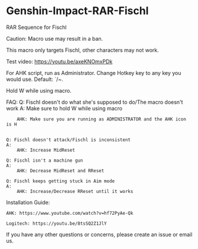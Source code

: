 # Genshin-Impact-RAR-Fischl
RAR Sequence for Fischl

Caution: Macro use may result in a ban.

This macro only targets Fischl, other characters may not work.

Test video: https://youtu.be/axeKNOmxPDk

For AHK script, run as Administrator. Change Hotkey key to any key you would use. Default: `/~.

Hold W while using macro.

FAQ:
	Q: Fischl doesn't do what she's supposed to do/The macro doesn't work
    A: Make sure to hold W while using macro
		
        AHK: Make sure you are running as ADMINISTRATOR and the AHK icon is H
	

    Q: Fischl doesn't attack/Fischl is inconsistent
    A: 
        AHK: Increase MidReset
		
	Q: Fischl isn't a machine gun
	A: 
		AHK: Decrease MidReset and RReset
		
	Q: Fischl keeps getting stuck in Aim mode
	A:
		AHK: Increase/Decrease RReset until it works
		
  Installation Guide:

    AHK: https://www.youtube.com/watch?v=hf72PyAe-Qk
  
    Logitech: https://youtu.be/8tsSQ2Z1JlY
  
If you have any other questions or concerns, please create an issue or email us.
